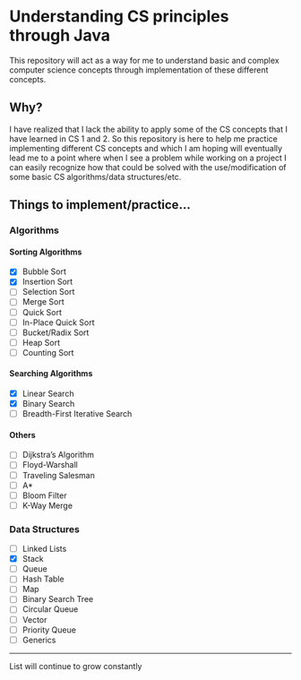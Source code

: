 # Understanding CS principles through Java
This repository will act as a way for me to understand basic and complex computer science concepts through implementation of these different concepts.
## Why?
I have realized that I lack the ability to apply some of the CS concepts that I have learned in CS 1 and 2. So this repository is here to help me practice implementing different CS concepts and which I am hoping will eventually lead me to a point where when I see a problem while working on a project I can easily recognize how that could be solved with the use/modification of some basic CS algorithms/data structures/etc.
## Things to implement/practice...
### Algorithms
#### Sorting Algorithms
- [X] Bubble Sort
- [X] Insertion Sort
- [ ] Selection Sort
- [ ] Merge Sort
- [ ] Quick Sort
- [ ] In-Place Quick Sort
- [ ] Bucket/Radix Sort
- [ ] Heap Sort
- [ ] Counting Sort
#### Searching Algorithms
- [X] Linear Search
- [X] Binary Search
- [ ] Breadth-First Iterative Search
#### Others
- [ ] Dijkstra’s Algorithm
- [ ] Floyd-Warshall
- [ ] Traveling Salesman
- [ ] A*
- [ ] Bloom Filter
- [ ] K-Way Merge
### Data Structures
- [ ] Linked Lists
- [X] Stack
- [ ] Queue
- [ ] Hash Table
- [ ] Map
- [ ] Binary Search Tree
- [ ] Circular Queue
- [ ] Vector
- [ ] Priority Queue
- [ ] Generics
***
List will continue to grow constantly